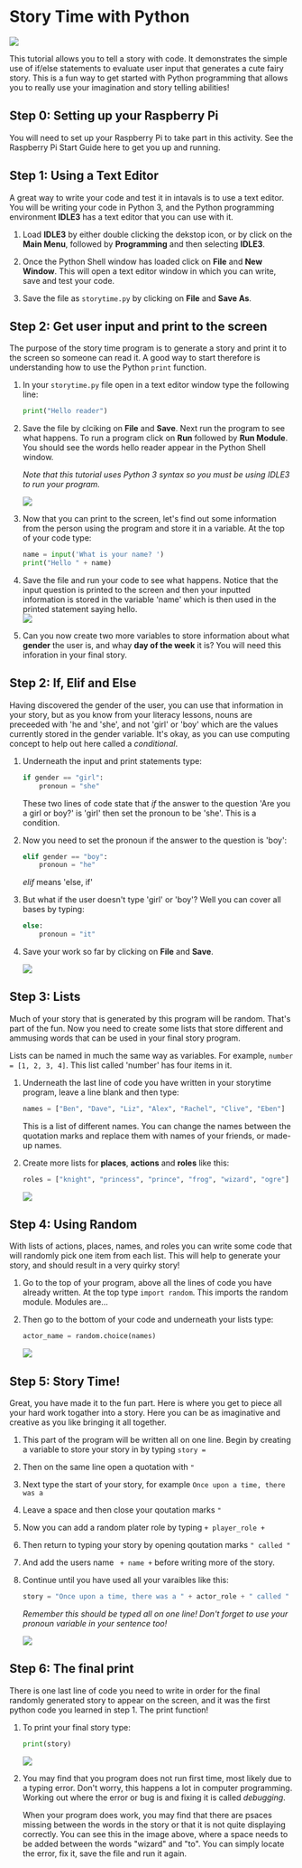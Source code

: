 # Story Time with Python

![](book-open.png)

This tutorial allows you to tell a story with code. It demonstrates the simple use of if/else statements to evaluate user input that generates a cute fairy story. This is a fun way to get started with Python programming that allows you to really use your imagination and story telling abilities!

## Step 0: Setting up your Raspberry Pi

You will need to set up your Raspberry Pi to take part in this activity. See the Raspberry Pi Start Guide here to get you up and running.

## Step 1: Using a Text Editor

A great way to write your code and test it in intavals is to use a text editor. You will be writing your code in Python 3, and the Python programming environment **IDLE3** has a text editor that you can use with it. 

1. Load **IDLE3** by either double clicking the dekstop icon, or by click on the **Main Menu**, followed by **Programming** and then selecting **IDLE3**.

2. Once the Python Shell window has loaded click on **File** and **New Window**. This will open a text editor window in which you can write, save and test your code.

3. Save the file as `storytime.py` by clicking on **File** and **Save As**.

## Step 2: Get user input and print to the screen

The purpose of the story time program is to generate a story and print it to the screen so someone can read it. A good way to start therefore is understanding how to use the Python `print` function.

1. In your `storytime.py` file open in a text editor window type the following line:
	
	```python
	print("Hello reader")
	```
	
2. Save the file by clciking on **File** and **Save**. Next run the program to see what happens. To run a program click on **Run** followed by **Run Module**. You should see the words hello reader appear in the Python Shell window. 

	*Note that this tutorial uses Python 3 syntax so you must be using IDLE3 to run your program.*

	![](story1.png)

3. Now that you can print to the screen, let's find out some information from the person using the program and store it in a variable. At the top of your code type:

	```python
	name = input('What is your name? ')
	print("Hello " + name)
	```

4. Save the file and run your code to see what happens. Notice that the input question is printed to the screen and then your inputted information is stored in the variable 'name' which is then used in the printed statement saying hello.	 
	![](story2.png)
	
5. Can you now create two more variables to store information about what **gender** the user is, and whay **day of the week** it is? You will need this inforation in your final story.


## Step 2: If, Elif and Else

Having discovered the gender of the user, you can use that information in your story, but as you know from your literacy lessons, nouns are preceeded with 'he and 'she', and not 'girl' or 'boy' which are the values currently stored in the gender variable. It's okay, as you can use computing concept to help out here called a *conditional*.

1. Underneath the input and print statements type:

	```python
	if gender == "girl":
	    pronoun = "she"
	```
	These two lines of code state that *if* the answer to the question 'Are you a girl or boy?' is 'girl' then set the pronoun to be 'she'. This is a condition. 
		
2. Now you need to set the pronoun if the answer to the question is 'boy':
	
	```python
	elif gender == "boy":
	    pronoun = "he"
	```
	*elif* means 'else, if' 
	
3. But what if the user doesn't type 'girl' or 'boy'? Well you can cover all bases by typing:	
	```python        
	else:
	    pronoun = "it"
	```    
4. Save your work so far by clicking on **File** and **Save**.
	
	
	![](story3.png)

## Step 3: Lists

Much of your story that is generated by this program will be random. That's part of the fun. Now you need to create some lists that store different and ammusing words that can be used in your final story program. 

Lists can be named in much the same way as variables. For example, `number = [1, 2, 3, 4]`. This list called 'number' has four items in it. 

1. Underneath the last line of code you have written in your storytime program, leave a line blank and then type:

	```python
	names = ["Ben", "Dave", "Liz", "Alex", "Rachel", "Clive", "Eben"]
	```
	
	This is a list of different names. You can change the names between the quotation marks and replace them with names of your friends, or made-up names. 
	
2. Create more lists for **places**, **actions** and **roles** like this:

	```python
	roles = ["knight", "princess", "prince", "frog", "wizard", "ogre"]
	```
	
	![](story4.png)
	
		
## Step 4: Using Random

With lists of actions, places, names, and roles you can write some code that will randomly pick one item from each list. This will help to generate your story, and should result in a very quirky story!


1. Go to the top of your program, above all the lines of code you have already written. At the top type `import random`. This imports the random module. Modules are...

2. Then go to the bottom of your code and underneath your lists type:

	```python
	actor_name = random.choice(names)
	```
	
	![](story7.png)

## Step 5: Story Time!

Great, you have made it to the fun part. Here is where you get to piece all your hard work togather into a story. Here you can be as imaginative and creative as you like bringing it all together.

1. This part of the program will be written all on one line. Begin by creating a variable to store your story in by typing `story =`

2. Then on the same line open a quotation with `"`

3. Next type the start of your story, for example `Once upon a time, there was a`

4. Leave a space and then close your qoutation marks `"` 

5. Now you can add a random plater role by typing `+ player_role +`

6. Then return to typing your story by opening qoutation marks `" called "`

7. And add the users name ` + name +` before writing more of the story.

8. Continue until you have used all your varaibles like this:

	```python
	story = "Once upon a time, there was a " + actor_role + " called " + name + ". " + pronoun 	+ " and some friends found themselves in the magic land of " + magic_place + ". This land 	was ruled by " + actor_name + " the " + actor_role + ". All of a sudden a mysterious voice 	spoke to them from high in the sky and said you must " + quest + " " + actor_name + " the 	" + actor_role + " to lift the curse of not being able to use technology... "
	```
	
	*Remember this should be typed all on one line! Don't forget to use your pronoun variable in your sentence too!*
	
	![](story8.png)

## Step 6: The final print

There is one last line of code you need to write in order for the final randomly generated story to appear on the screen, and it was the first python code you learned in step 1. The print function!


1. To print your final story type:
	
	```python
	print(story)	
	```

	![](story9.png)
	
2. You may find that you program does not run first time, most likely due to a typing error. Don't worry, this happens a lot in computer programming. Working out where the error or bug is and fixing it is called *debugging*. 

	When your program does work, you may find that there are psaces missing between the words in the story or that it is not quite displaying correctly. You can see this in the image above, where a space needs to be added between the words "wizard" and "to". You can simply locate the error, fix it, save the file and run it again.
	

		